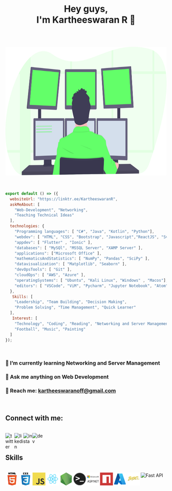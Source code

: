 <h1 align="center"> Hey guys,<br> I'm Kartheeswaran R  💚</h1> 

<br>
<!---
[![Twitter: Karthees_offcl](https://img.shields.io/twitter/follow/Karthees_offcl?style=social)](https://x.com/Karthees_offcl)  &nbsp;&nbsp;&nbsp;&nbsp;
[![Linkedin: kartheeswaran-analyst](https://img.shields.io/badge/kartheeswaran-analyst-blue?style=flat-square&logo=Linkedin&logoColor=black&link=https://www.linkedin.com/in/kartheeswaran-analyst/)](https://www.linkedin.com/in/kartheeswaran-analyst/)
-->

<br>


<p align="center"> <img src="/rk-neo.svg" alt="kartheeswaran" height=400/> </p>

<br>

```js
export default () => ({
  websiteUrl: "https://linktr.ee/KartheeswaranR",
  askMeAbout: [
    "Web-Development", "Networking",
    "Teaching Technical Ideas"
  ],
  technologies: {
    "Programming languages": [ "C#", "Java", "Kotlin", "Python"],
    "webdev": [ "HTML", "CSS", "Bootstrap", "Javascript","ReactJS", "Svelte", "Material-UI" ],
    "appdev": [ "Flutter" , "Ionic" ],
    "databases": [ "MySQl", "MSSQL Server", "XAMP Server" ],
    "applications": ["Microsoft Office" ],
    "mathematicsAndStatistics": [ "NumPy", "Pandas", "SciPy" ],
    "datavisualization": [ "Matplotlib", "Seaborn" ],
    "devOpsTools": [ "Git" ],
    "cloudOps": [ "AWS", "Azure" ],
    "operatingSystems": [ "Ubuntu", "Kali Linux", "Windows" , "Macos"],
    "editors": [ "VSCode", "ViM", "Pycharm", "Jupyter Notebook", "Atom", "Notepad++", "Visual Studio"]
  },
   Skills: [
    "Leadership", "Team Building", "Decision Making",
    "Problem Solving", "Time Management", "Quick Learner" 
  ],
   Interest: [
    "Technology", "Coding", "Reading", "Networking and Server Management"
    "Football", "Music", "Painting" 
  ]
});
```

<br>

### 🌱 I’m currently learning Networking and Server Management
### 💬 Ask me anything on Web Development
### 📧 Reach me: **kartheeswaranoff@gmail.com**

<br>



<!-- <p align="center"> <img src="https://github-profile-trophy.vercel.app/?username=hhhrrrttt222111&theme=onedark" alt="hrt" /> </p> -->

<!---
<p align="center"> <img src="https://github-readme-stats.vercel.app/api/top-langs/?username=hhhrrrttt222111&show_icons=true&layout=compact&theme=tokyonight"" alt="hrt" /> </p>
-->

## Connect with me:

<br>
<a href="https://x.com/Karthees_offcl" target="_blank"><img align="left" alt="twitter" width="28px" src="https://cdn.jsdelivr.net/npm/simple-icons@v3/icons/twitter.svg" /></a>
<a href="https://www.linkedin.com/in/kartheeswaran-analyst/" target="_blank"><img align="left" alt="likedin" width="28px" src="https://cdn.jsdelivr.net/npm/simple-icons@v3/icons/linkedin.svg" /></a>
<a href="https://www.instagram.com/_rk.dmg/" target="_blank"><img align="left" alt="insta" width="28px" src="https://cdn.jsdelivr.net/npm/simple-icons@v3/icons/instagram.svg" /></a>
<a href="https://dev.to/kartheeswaran1921"><img align="left" alt="dev" width="35px" src="https://media2.dev.to/dynamic/image/quality=100/https://dev-to-uploads.s3.amazonaws.com/uploads/logos/resized_logo_UQww2soKuUsjaOGNB38o.png" /></a>

<br>
<br>

## Skills

<br>
<div style="display: flex; justify-content: space-around">
<img align="left" alt="HTML5" width="40px" src="https://raw.githubusercontent.com/github/explore/80688e429a7d4ef2fca1e82350fe8e3517d3494d/topics/html/html.png" />
<img align="left" alt="CSS3" width="40px" src="https://raw.githubusercontent.com/github/explore/80688e429a7d4ef2fca1e82350fe8e3517d3494d/topics/css/css.png" />
<img align="left" alt="JavaScript" width="40px" src="https://raw.githubusercontent.com/github/explore/80688e429a7d4ef2fca1e82350fe8e3517d3494d/topics/javascript/javascript.png" />
<img align="left" alt="React" width="40px" src="https://raw.githubusercontent.com/github/explore/80688e429a7d4ef2fca1e82350fe8e3517d3494d/topics/react/react.png" />
<img align="left" alt="Node.js" width="40px" src="https://raw.githubusercontent.com/github/explore/80688e429a7d4ef2fca1e82350fe8e3517d3494d/topics/nodejs/nodejs.png" />
<img align="left" alt="Terminal" width="40px" src="https://raw.githubusercontent.com/github/explore/80688e429a7d4ef2fca1e82350fe8e3517d3494d/topics/terminal/terminal.png" />
<img align="left" alt=".NET" width="40px" src="https://raw.githubusercontent.com/github/explore/80688e429a7d4ef2fca1e82350fe8e3517d3494d/topics/aspnet/aspnet.png" />
<img align="left" alt="npm" width="40px" src="https://raw.githubusercontent.com/github/explore/80688e429a7d4ef2fca1e82350fe8e3517d3494d/topics/npm/npm.png" />
<img align="left" alt="Azure" width="40px" src="https://raw.githubusercontent.com/github/explore/eaef8552d8b082ffafe2bfc8a5023d47da904aac/topics/azure/azure.png" />
<img align="left" alt="Babel" width="40px" src="https://raw.githubusercontent.com/github/explore/cb39e2385dfcec8a661d01bfacff6b1e33bbaa9d/topics/babel/babel.png" />
<img align="left" alt="Fast API" width="80px" src="https://camo.githubusercontent.com/4ebb06d037b495f2c4c67e0ee4599f747e94e6323ece758a7da27fbbcb411250/68747470733a2f2f666173746170692e7469616e676f6c6f2e636f6d2f696d672f6c6f676f2d6d617267696e2f6c6f676f2d7465616c2e706e67" />
  
</div>
